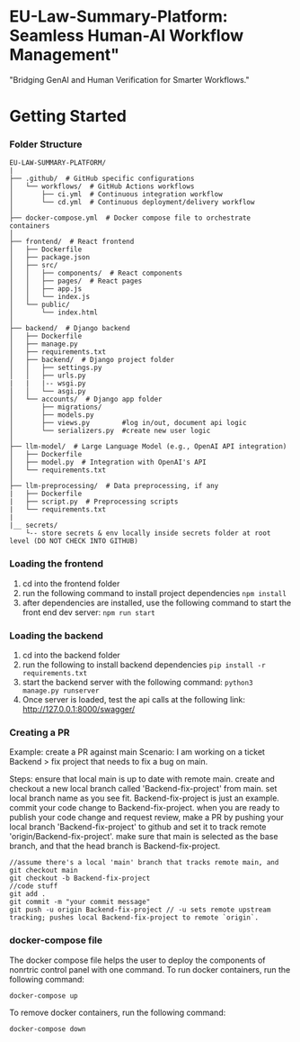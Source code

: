 # EU-Law-Summary-Platform: Seamless Human-AI Workflow Management"
"Bridging GenAI and Human Verification for Smarter Workflows."


# Getting Started
### Folder Structure
```
EU-LAW-SUMMARY-PLATFORM/
|
├── .github/  # GitHub specific configurations
│   └── workflows/  # GitHub Actions workflows
│       ├── ci.yml  # Continuous integration workflow
│       └── cd.yml  # Continuous deployment/delivery workflow
│
├── docker-compose.yml  # Docker compose file to orchestrate containers
│
├── frontend/  # React frontend
│   ├── Dockerfile
│   ├── package.json
│   ├── src/
│   │   ├── components/  # React components
│   │   ├── pages/  # React pages
│   │   ├── app.js
│   │   └── index.js
│   └── public/
│       └── index.html
│
├── backend/  # Django backend
│   ├── Dockerfile
│   ├── manage.py
│   ├── requirements.txt
│   ├── backend/  # Django project folder
│   │   ├── settings.py
│   │   ├── urls.py
|   |   |-- wsgi.py
│   │   └── asgi.py
│   └── accounts/  # Django app folder
│       ├── migrations/
│       ├── models.py
│       ├── views.py        #log in/out, document api logic
│       └── serializers.py  #create new user logic
│
├── llm-model/  # Large Language Model (e.g., OpenAI API integration)
│   ├── Dockerfile
│   ├── model.py  # Integration with OpenAI's API
│   └── requirements.txt
│
├── llm-preprocessing/  # Data preprocessing, if any
|   ├── Dockerfile
|   ├── script.py  # Preprocessing scripts
|   └── requirements.txt
|
|__ secrets/
    └-- store secrets & env locally inside secrets folder at root level (DO NOT CHECK INTO GITHUB)

```


### Loading the frontend
1. cd into the frontend folder
2. run the following command to install project dependencies
```npm install```
3. after dependencies are installed, use the following command to start the front end dev server:
```npm run start```


### Loading the backend
1. cd into the backend folder
2. run the following to install backend dependencies
```pip install -r requirements.txt```
3. start the backend server with the following command:
```python3 manage.py runserver```
4. Once server is loaded, test the api calls at the following link: http://127.0.0.1:8000/swagger/

### Creating a PR
Example: create a PR against main
Scenario: I am working on a ticket Backend > fix project that needs to fix a bug on main.

Steps:
ensure that local main is up to date with remote main.
create and checkout a new local branch called 'Backend-fix-project' from main.
set local branch name as you see fit. Backend-fix-project is just an example.
commit your code change to Backend-fix-project.
when you are ready to publish your code change and request review, make a PR by
pushing your local branch 'Backend-fix-project' to github and set it to track remote 'origin/Backend-fix-project'.
make sure that main is selected as the base branch, and that the head branch is Backend-fix-project.

```
//assume there's a local 'main' branch that tracks remote main, and
git checkout main
git checkout -b Backend-fix-project
//code stuff
git add .
git commit -m "your commit message"
git push -u origin Backend-fix-project // -u sets remote upstream tracking; pushes local Backend-fix-project to remote `origin`.
```


### docker-compose file
The docker compose file helps the user to deploy the components of nonrtric control panel with one command.
To run docker containers, run the following command:
```shell
docker-compose up
```
To remove docker containers, run the following command:
```shell
docker-compose down
```